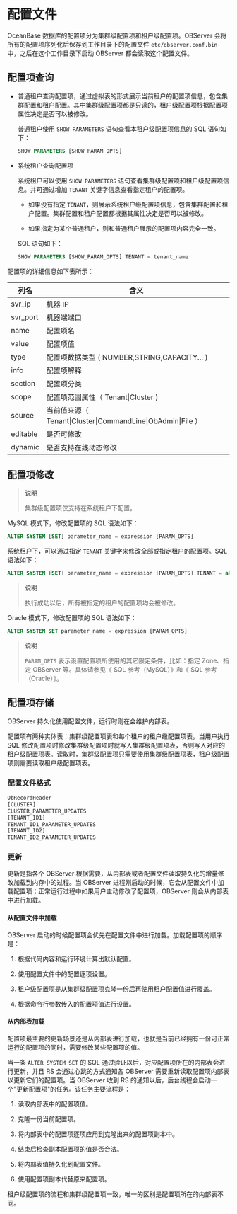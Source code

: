 # 配置文件

OceanBase 数据库的配置项分为集群级配置项和租户级配置项。OBServer 会将所有的配置项序列化后保存到工作目录下的配置文件 `etc/observer.conf.bin` 中，之后在这个工作目录下启动 OBServer 都会读取这个配置文件。

## 配置项查询

* 普通租户查询配置项，通过虚拟表的形式展示当前租户的配置项信息，包含集群配置和租户配置。其中集群级配置项都是只读的，租户级配置项根据配置项属性决定是否可以被修改。

  普通租户使用 `SHOW PARAMETERS` 语句查看本租户级配置项信息的 SQL 语句如下：

  ```sql
  SHOW PARAMETERS [SHOW_PARAM_OPTS]
  ```

* 系统租户查询配置项

  系统租户可以使用 `SHOW PARAMETERS` 语句查看集群级配置项和租户级配置项信息。并可通过增加 `TENANT` 关键字信息查看指定租户的配置项。
  * 如果没有指定 `TENANT`，则展示系统租户级配置项信息，包含集群配置和租户配置。集群配置和租户配置都根据其属性决定是否可以被修改。

  * 如果指定为某个普通租户，则和普通租户展示的配置项内容完全一致。

  SQL 语句如下：

  ```sql
  SHOW PARAMETERS [SHOW_PARAM_OPTS] TENANT = tenant_name
  ```

配置项的详细信息如下表所示：

|    列名    |                          含义                          |
|----------|------------------------------------------------------|
| svr_ip   | 机器 IP                                                |
| svr_port | 机器端端口                                                |
| name     | 配置项名                                                 |
| value    | 配置项值                                                 |
| type     | 配置项数据类型 ( NUMBER,STRING,CAPACITY... )                |
| info     | 配置项解释                                                |
| section  | 配置项分类                                                |
| scope    | 配置项范围属性（ Tenant\|Cluster )                           |
| source   | 当前值来源（ Tenant\|Cluster\|CommandLine\|ObAdmin\|File ） |
| editable | 是否可修改                                                |
| dynamic  | 是否支持在线动态修改                                           |

## 配置项修改

>**说明**
>
>集群级配置项仅支持在系统租户下配置。

MySQL 模式下，修改配置项的 SQL 语法如下：

```sql
ALTER SYSTEM [SET] parameter_name = expression [PARAM_OPTS]
```

系统租户下，可以通过指定 `TENANT` 关键字来修改全部或指定租户的配置项。SQL 语法如下：

```sql
ALTER SYSTEM [SET] parameter_name = expression [PARAM_OPTS] TENANT = all|tenant_name
```

>**说明**
>
>执行成功以后，所有被指定的租户的配置项均会被修改。

Oracle 模式下，修改配置项的 SQL 语法如下：

```sql
ALTER SYSTEM SET parameter_name = expression [PARAM_OPTS]
```

>**说明**
>
>`PARAM_OPTS` 表示设置配置项所使用的其它限定条件，比如：指定 Zone、指定 OBServer 等。具体请参见《 SQL 参考（MySQL）》和《 SQL 参考（Oracle）》。

## 配置项存储

OBServer 持久化使用配置文件，运行时则在会维护内部表。

配置项有两种实体表：集群级配置项表和每个租户的租户级配置项表。当用户执行 SQL 修改配置项时修改集群级配置项时就写入集群级配置项表，否则写入对应的租户级配置项表。读取时，集群级配置项只需要使用集群级配置项表，租户级配置项则需要读取租户级配置项表。

### 配置文件格式

```javascript
ObRecordHeader
[CLUSTER]
CLUSTER_PARAMETER_UPDATES
[TENANT_ID1]
TENANT_ID1_PARAMETER_UPDATES
[TENANT_ID2]
TENANT_ID2_PARAMETER_UPDATES
```

### 更新

更新是指各个 OBServer 根据需要，从内部表或者配置文件读取持久化的增量修改加载到内存中的过程。当 OBServer 进程刚启动的时候，它会从配置文件中加载配置项；正常运行过程中如果用户主动修改了配置项，OBServer 则会从内部表中进行加载。

#### **从配置文件中加载**

OBServer 启动的时候配置项会优先在配置文件中进行加载。加载配置项的顺序是：

1. 根据代码内容和运行环境计算出默认配置。

2. 使用配置文件中的配置逐项设置。

3. 租户级配置项是从集群级配置项克隆一份后再使用租户配置值进行覆盖。

4. 根据命令行参数传入的配置项值进行设置。

#### **从内部表加载**

配置项最主要的更新场景还是从内部表进行加载，也就是当前已经拥有一份可正常运行的配置项的同时，需要修改某些配置项的值。

当一条 `ALTER SYSTEM SET` 的 SQL 通过验证以后，对应配置项所在的内部表会进行更新，并且 RS 会通过心跳的方式通知各 OBServer 需要重新读取配置项内部表以更新它们的配置项。当 OBServer 收到 RS 的通知以后，后台线程会启动一个"更新配置项"的任务。该任务主要流程是：

1. 读取内部表中的配置项值。

2. 克隆一份当前配置项。

3. 将内部表中的配置项逐项应用到克隆出来的配置项副本中。

4. 结束后检查副本配置项的值是否合法。

5. 将内部表值持久化到配置文件。

6. 使用配置项副本代替原来配置项。

租户级配置项的流程和集群级配置项一致，唯一的区别是配置项所在的内部表不同。
